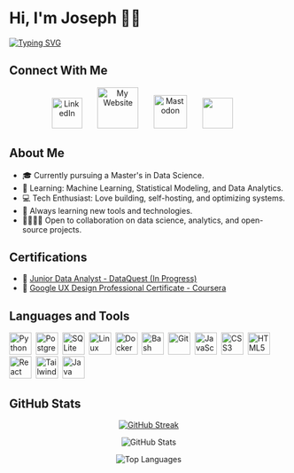 # Hi, I'm Joseph 👋🏿

[![Typing SVG](https://readme-typing-svg.demolab.com?font=Fira+Code&pause=1000&color=00b8d4&width=450&lines=Passionate+about+Data+Science;Passionate+about+Open+Source+Projects)](https://git.io/typing-svg)

## Connect With Me

<!-- Social icons section -->
<p align="center">
  <a href="https://linkedin.com/in/josephedgarwilliams/"><img width="55px" alt="LinkedIn" title="Let's connect on LinkedIn!" src="https://imgur.com/S75Go5P.png"/></a>
  &#8287;&#8287;&#8287;&#8287;&#8287;
  <a href="https://joseph-williams.me"><img width="74px" title="Check out my website!" alt="My Website" src="https://i.imgur.com/YIECp0F.png"/></a>
  &#8287;&#8287;&#8287;&#8287;&#8287;
  <a href="https://mastodon.social/@JosephWilliams"><img width="60px" alt="Mastodon" title="Follow me on Mastodon!" src="https://i.imgur.com/eIU2kQx.png"/></a>
  &#8287;&#8287;&#8287;&#8287;&#8287;
  <a href="mailto:contact@joseph-williams.me" alt="Email" title="Send me an email!"><img width="55px" src="https://i.imgur.com/J1mH6OS.png"/></a>
  &#8287;&#8287;&#8287;&#8287;&#8287;
</p>

## About Me

- 🎓 Currently pursuing a Master's in Data Science.
- 🧠 Learning: Machine Learning, Statistical Modeling, and Data Analytics.
- 💻 Tech Enthusiast: Love building, self-hosting, and optimizing systems.
- 🌱 Always learning new tools and technologies.
- 🫱🏿‍🫲🏽 Open to collaboration on data science, analytics, and open-source projects.

## Certifications

- 📜 [Junior Data Analyst - DataQuest (In Progress)](#)
- 📜 [Google UX Design Professional Certificate - Coursera](https://www.credly.com/badges/fb34073e-d932-4cc4-a71d-e879d1e85854/public_url)

## Languages and Tools

<div>
  <img src="https://cdn.jsdelivr.net/gh/devicons/devicon/icons/python/python-original.svg" title="Python" width="40" height="40" />&nbsp;
  <img src="https://cdn.jsdelivr.net/gh/devicons/devicon/icons/postgresql/postgresql-original.svg" title="PostgreSQL" width="40" height="40" />&nbsp;
  <img src="https://cdn.jsdelivr.net/gh/devicons/devicon/icons/sqlite/sqlite-original.svg" title="SQLite" width="40" height="40" />&nbsp;
  <img src="https://cdn.jsdelivr.net/gh/devicons/devicon/icons/linux/linux-original.svg" title="Linux" width="40" height="40" />&nbsp;
  <img src="https://cdn.jsdelivr.net/gh/devicons/devicon/icons/docker/docker-original.svg" title="Docker" width="40" height="40" />&nbsp;
  <img src="https://cdn.jsdelivr.net/gh/devicons/devicon/icons/bash/bash-original.svg" title="Bash" width="40" height="40" />&nbsp;
  <img src="https://cdn.jsdelivr.net/gh/devicons/devicon/icons/git/git-original.svg" title="Git" width="40" height="40" />&nbsp;
  <img src="https://cdn.jsdelivr.net/gh/devicons/devicon/icons/javascript/javascript-original.svg" title="JavaScript" width="40" height="40" />&nbsp;
  <img src="https://cdn.jsdelivr.net/gh/devicons/devicon/icons/css3/css3-original.svg" title="CSS3" width="40" height="40" />&nbsp;
  <img src="https://cdn.jsdelivr.net/gh/devicons/devicon/icons/html5/html5-original.svg" title="HTML5" width="40" height="40" />&nbsp;
  <img src="https://cdn.jsdelivr.net/gh/devicons/devicon/icons/react/react-original.svg" title="React" width="40" height="40" />&nbsp;
  <img src="https://cdn.jsdelivr.net/gh/devicons/devicon/icons/tailwindcss/tailwindcss-original.svg" title="Tailwind CSS" width="40" height="40" />&nbsp;
  <img src="https://cdn.jsdelivr.net/gh/devicons/devicon/icons/java/java-original.svg" title="Java" width="40" height="40" />&nbsp;
</div>

## GitHub Stats

<p align="center">
  <a href="https://git.io/streak-stats"><img src="https://github-readme-streak-stats.herokuapp.com?user=xjwllmsx&theme=dracula" alt="GitHub Streak" /></a>
</p>

<p align="center">
  <img src="https://github-readme-stats.vercel.app/api?username=xjwllmsx&show_icons=true&rank_icon=github&card_width=495px&theme=dracula" alt="GitHub Stats" />
</p>

<p align="center">
  <img src="https://github-readme-stats.vercel.app/api/top-langs/?username=xjwllmsx&layout=compact&card_width=495&theme=dracula" alt="Top Languages" />
</p>
